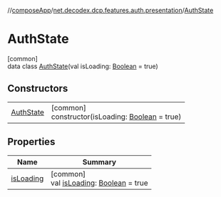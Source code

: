 //[composeApp](../../../index.md)/[net.decodex.dcp.features.auth.presentation](../index.md)/[AuthState](index.md)

# AuthState

[common]\
data class [AuthState](index.md)(val isLoading: [Boolean](https://kotlinlang.org/api/latest/jvm/stdlib/kotlin/-boolean/index.html) = true)

## Constructors

| | |
|---|---|
| [AuthState](-auth-state.md) | [common]<br>constructor(isLoading: [Boolean](https://kotlinlang.org/api/latest/jvm/stdlib/kotlin/-boolean/index.html) = true) |

## Properties

| Name | Summary |
|---|---|
| [isLoading](is-loading.md) | [common]<br>val [isLoading](is-loading.md): [Boolean](https://kotlinlang.org/api/latest/jvm/stdlib/kotlin/-boolean/index.html) = true |
